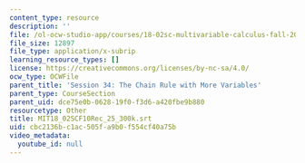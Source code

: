 ```yaml
---
content_type: resource
description: ''
file: /ol-ocw-studio-app/courses/18-02sc-multivariable-calculus-fall-2010/cbc2136bc1ac505fa9b0f554cf40a75b_MIT18_02SCF10Rec_25_300k.vtt
file_size: 12897
file_type: application/x-subrip
learning_resource_types: []
license: https://creativecommons.org/licenses/by-nc-sa/4.0/
ocw_type: OCWFile
parent_title: 'Session 34: The Chain Rule with More Variables'
parent_type: CourseSection
parent_uid: dce75e0b-0628-19f0-f3d6-a420fbe9b880
resourcetype: Other
title: MIT18_02SCF10Rec_25_300k.srt
uid: cbc2136b-c1ac-505f-a9b0-f554cf40a75b
video_metadata:
  youtube_id: null
---
```

